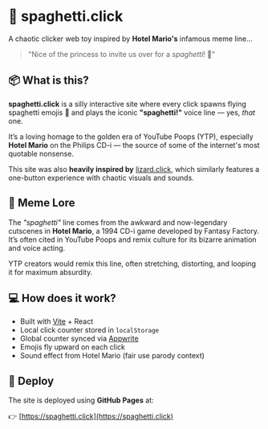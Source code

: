 # 🍝 spaghetti.click

A chaotic clicker web toy inspired by **Hotel Mario's** infamous meme line...

> "Nice of the princess to invite us over for a *spaghetti*! 🍝"

## 📦 What is this?

**spaghetti.click** is a silly interactive site where every click spawns flying spaghetti emojis 🍝 and plays the iconic **"spaghetti!"** voice line — yes, *that* one.

It’s a loving homage to the golden era of YouTube Poops (YTP), especially **Hotel Mario** on the Philips CD-i — the source of some of the internet's most quotable nonsense.

This site was also **heavily inspired by** [lizard.click](https://lizard.click), which similarly features a one-button experience with chaotic visuals and sounds.

## 🧠 Meme Lore

The *"spaghetti"* line comes from the awkward and now-legendary cutscenes in **Hotel Mario**, a 1994 CD-i game developed by Fantasy Factory. It’s often cited in YouTube Poops and remix culture for its bizarre animation and voice acting.

YTP creators would remix this line, often stretching, distorting, and looping it for maximum absurdity.

## 💻 How does it work?

- Built with [Vite](https://vitejs.dev/) + React
- Local click counter stored in `localStorage`
- Global counter synced via [Appwrite](https://appwrite.io/)
- Emojis fly upward on each click
- Sound effect from Hotel Mario (fair use parody context)

## 🚀 Deploy

The site is deployed using **GitHub Pages** at:

👉 [https://spaghetti.click](https://spaghetti.click)
